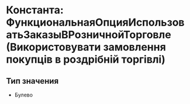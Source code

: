 ﻿# Константа: ФункциональнаяОпцияИспользоватьЗаказыВРозничнойТорговле (Використовувати замовлення покупців в роздрібній торгівлі)

## Тип значения

- Булево

